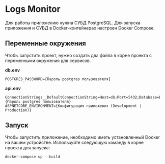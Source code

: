 # Logs Monitor

Для работы приложению нужна СУБД PostgreSQL.
Для запуска приложения и СУБД в Docker-контейнерах настроен Docker Compose.

## Переменные окружения

Чтобы запустить проект, нужно создать два файла в корне проекта с переменными окружения для сервисов.

**db.env**
```
POSTGRES_PASSWORD={Пароль postgres пользователя}
```

**api.env**
```
ConnectionStrings__DefaultConnectionString=Host=db;Port=5432;Database=LogsMonitor;Username=postgres;Password={Пароль postgres пользователя}
ASPNETCORE_ENVIRONMENT={Конфигурация приложения (Development | Production)}
```

## Запуск

Чтобы запустить приложение, необходимо иметь установленный Docker на вашем устройстве. 
Используйте следующую команду в корне проекта для запуска:
```
docker-compose up --build
```